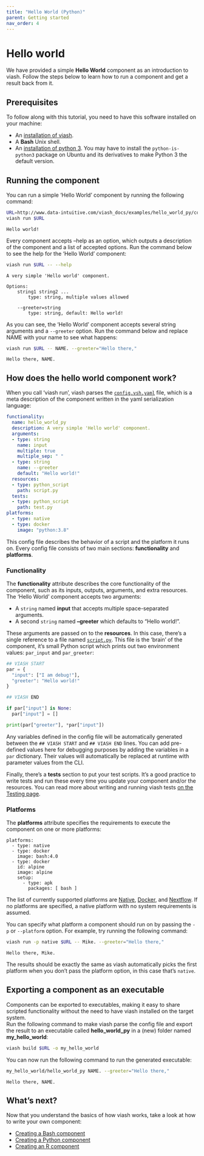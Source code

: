 ```yaml
---
title: "Hello World (Python)"
parent: Getting started
nav_order: 4
---
```


# Hello world

We have provided a simple **Hello World** component as an introduction
to viash. Follow the steps below to learn how to run a component and get
a result back from it.

## Prerequisites

To follow along with this tutorial, you need to have this software
installed on your machine:

-   An [installation of viash](/getting_started/installation).
-   A **Bash** Unix shell.
-   An [installation of python 3](https://www.python.org/downloads). You
    may have to install the `python-is-python3` package on Ubuntu and
    its derivatives to make Python 3 the default version.

## Running the component

You can run a simple ‘Hello World’ component by running the following
command:

``` bash
URL=http://www.data-intuitive.com/viash_docs/examples/hello_world_py/config.vsh.yaml
viash run $URL
```

    Hello world!

Every component accepts –help as an option, which outputs a description
of the component and a list of accepted options. Run the command below
to see the help for the ‘Hello World’ component:

``` bash
viash run $URL -- --help
```

    A very simple 'Hello world' component.

    Options:
        string1 string2 ...
            type: string, multiple values allowed

        --greeter=string
            type: string, default: Hello world!

As you can see, the ‘Hello World’ component accepts several string
arguments and a `--greeter` option. Run the command below and replace
NAME with your name to see what happens:

``` bash
viash run $URL -- NAME. --greeter="Hello there,"
```

    Hello there, NAME.

## How does the hello world component work?

When you call ‘viash run’, viash parses the
[`config.vsh.yaml`](http://www.data-intuitive.com/viash_docs/examples/hello_world_py/config.vsh.yaml)
file, which is a meta description of the component written in the yaml
serialization language:

``` yaml
functionality:
  name: hello_world_py
  description: A very simple 'Hello world' component.
  arguments:
  - type: string
    name: input
    multiple: true
    multiple_sep: " "
  - type: string
    name: --greeter
    default: "Hello world!"
  resources:
  - type: python_script
    path: script.py
  tests:
  - type: python_script
    path: test.py
platforms:
  - type: native
  - type: docker
    image: "python:3.8"
```

This config file describes the behavior of a script and the platform it
runs on. Every config file consists of two main sections:
**functionality** and **platforms**.

### Functionality

The **functionality** attribute describes the core functionality of the
component, such as its inputs, outputs, arguments, and extra resources.
The ‘Hello World’ component accepts two arguments:

-   A `string` named **input** that accepts multiple space-separated
    arguments.
-   A second `string` named **–greeter** which defaults to “Hello
    world!”.

These arguments are passed on to the **resources**. In this case,
there’s a single reference to a file named
[`script.py`](http://www.data-intuitive.com/viash_docs/examples/hello_world_py/script.py).
This file is the ‘brain’ of the component, it’s small Python script
which prints out two environment values: `par_input` and `par_greeter`:

``` python
## VIASH START
par = {
  "input": ["I am debug!"],
  "greeter": "Hello world!"
}

## VIASH END

if par["input"] is None:
  par["input"] = []

print(par["greeter"], *par["input"])
```

Any variables defined in the config file will be automatically generated
between the `## VIASH START` and `## VIASH END` lines. You can add
pre-defined values here for debugging purposes by adding the variables
in a `par` dictionary. Their values will automatically be replaced at
runtime with parameter values from the CLI.

Finally, there’s a **tests** section to put your test scripts. It’s a
good practice to write tests and run these every time you update your
component and/or the resources. You can read more about writing and
running viash tests [on the Testing
page](http://www.data-intuitive.com/viash_docs/good_practices/testing/).

### Platforms

The **platforms** attribute specifies the requirements to execute the
component on one or more platforms:

    platforms:
      - type: native
      - type: docker
        image: bash:4.0
      - type: docker
        id: alpine
        image: alpine
        setup:
          - type: apk
            packages: [ bash ]

The list of currently supported platforms are
[Native](/config/platform-native/), [Docker](/config/platform-docker/),
and [Nextflow](/config/platform-nextflow/). If no platforms are
specified, a native platform with no system requirements is assumed.

You can specify what platform a component should run on by passing the
`-p` or `--platform` option. For example, try running the following
command:

``` bash
viash run -p native $URL -- Mike. --greeter="Hello there,"
```

    Hello there, Mike.

The results should be exactly the same as viash automatically picks the
first platform when you don’t pass the platform option, in this case
that’s `native`.

## Exporting a component as an executable

Components can be exported to executables, making it easy to share
scripted functionality without the need to have viash installed on the
target system.  
Run the following command to make viash parse the config file and export
the result to an executable called **hello\_world\_py** in a (new)
folder named **my\_hello\_world**:

``` bash
viash build $URL -o my_hello_world
```

You can now run the following command to run the generated executable:

``` bash
my_hello_world/hello_world_py NAME. --greeter="Hello there,"
```

    Hello there, NAME.

## What’s next?

Now that you understand the basics of how viash works, take a look at
how to write your own component:

-   [Creating a Bash component](/creating_components/bash)
-   [Creating a Python component](/creating_components/python)
-   [Creating an R component](/creating_components/r)
